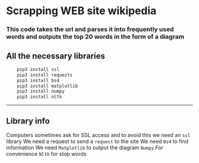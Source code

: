 # Scrapping WEB site wikipedia

### This code takes the url and parses it into frequently used words and outputs the top 20 words in the form of a diagram

## All the necessary libraries

``` python
    pip3 install ssl
    pip3 install requests
    pip3 install bs4
    pip3 install matplotlib
    pip3 install numpy
    pip3 install nltk
```
___

## Library info

Computers sometimes ask for SSL access and to avoid this we need an `ssl` library
We need a request to send a `request` to the site
We need `Bs4` to find information
We need `Matplotlib` to output the diagram 
`Numpy` For convenience
`Nltk` for stop words